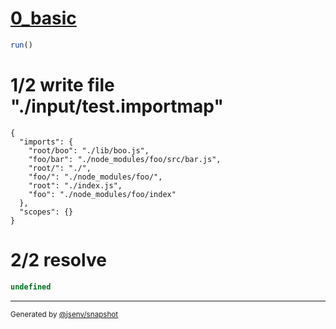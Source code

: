 # [0_basic](../../js_import_referencing_many_package_name.test.mjs#L20)

```js
run()
```

# 1/2 write file "./input/test.importmap"

```importmap
{
  "imports": {
    "root/boo": "./lib/boo.js",
    "foo/bar": "./node_modules/foo/src/bar.js",
    "root/": "./",
    "foo/": "./node_modules/foo/",
    "root": "./index.js",
    "foo": "./node_modules/foo/index"
  },
  "scopes": {}
}
```

# 2/2 resolve

```js
undefined
```

---

<sub>
  Generated by <a href="https://github.com/jsenv/core/tree/main/packages/independent/snapshot">@jsenv/snapshot</a>
</sub>
